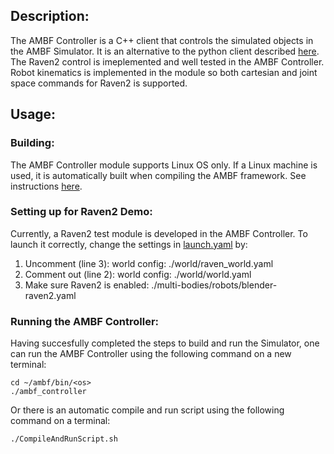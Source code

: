 
## Description:
The AMBF Controller is a C++ client that controls the simulated objects in the
AMBF Simulator. It is an alternative to the python client described [here](../README.md).
The Raven2 control is imeplemented and well tested in the AMBF Controller. Robot 
kinematics is implemented in the module so both cartesian and joint space commands 
for Raven2 is supported.

## Usage:
### Building:
The AMBF Controller module supports Linux OS only. If a Linux machine is used, 
it is automatically built when compiling the AMBF framework. See instructions 
[here](../README.md).

### Setting up for Raven2 Demo:
Currently, a Raven2 test module is developed in the AMBF Controller. To launch 
it correctly, change the settings in [launch.yaml](../ambf_models/descriptions/launch.yaml) by:
1. Uncomment (line 3):          world config: ./world/raven_world.yaml
2. Comment out (line 2):        world config: ./world/world.yaml
3. Make sure Raven2 is enabled: ./multi-bodies/robots/blender-raven2.yaml

### Running the AMBF Controller:
Having succesfully completed the steps to build and run the Simulator, one can
run the AMBF Controller using the following command on a new terminal:

```
cd ~/ambf/bin/<os>
./ambf_controller
```

Or there is an automatic compile and run script using the following command on 
a terminal:

```
./CompileAndRunScript.sh
```
